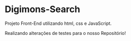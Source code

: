 # Digimons-Search
Projeto Front-End utilizando html, css e JavaScript.


Realizando alterações de testes para o nosso Repositório!
